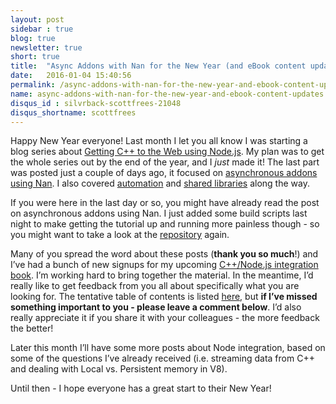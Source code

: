 ```yaml
---
layout: post
sidebar : true
blog: true
newsletter: true
short: true
title:  "Async Addons with Nan for the New Year (and eBook content updates)"
date:   2016-01-04 15:40:56
permalink: /async-addons-with-nan-for-the-new-year-and-ebook-content-updates/
name: async-addons-with-nan-for-the-new-year-and-ebook-content-updates
disqus_id : silvrback-scottfrees-21048
disqus_shortname: scottfrees
---
```

Happy New Year everyone!  Last month I let you all know I was starting a blog series about [Getting C++ to the Web using Node.js](/getting-your-c-to-the-web-with-node-js).  My plan was to get the whole series out by the end of the year, and I *just* made it!  The last part was posted just a couple of days ago, it focused on [asynchronous addons using Nan](/building-an-asynchronous-c-addon-for-node-js-using-nan). I also covered [automation](/automating-a-c-program-from-a-node-js-web-app) and [shared libraries](/calling-native-c-dlls-from-a-node-js-web-app) along the way.
<!--more-->
If you were here in the last day or so, you might have already read the post on asynchronous addons using Nan. I just added some build scripts last night to make getting the tutorial up and running more painless though - so you might want to take a look at the [repository](https://github.com/freezer333/cppwebify-tutorial) again.

Many of you spread the word about these posts (**thank you so much**!) and I’ve had a bunch of new signups for my upcoming [C++/Node.js integration book](/book/). I’m working hard to bring together the material.  In the meantime, I’d really like to get feedback from you all about specifically what you are looking for.  The tentative table of contents is listed [here](/book/), but **if I’ve missed something important to you - please leave a comment below**.  I’d also really appreciate it if you share it with your colleagues - the more feedback the better!
 
Later this month I’ll have some more posts about Node integration, based on some of the questions I’ve already received (i.e. streaming data from C++ and dealing with Local vs. Persistent memory in V8).
 
Until then - I hope everyone has a great start to their New Year!